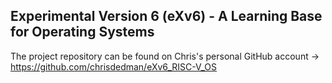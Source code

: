 Experimental Version 6 (eXv6) - A Learning Base for Operating Systems
---
The project repository can be found on Chris's personal GitHub account -> https://github.com/chrisdedman/eXv6_RISC-V_OS
